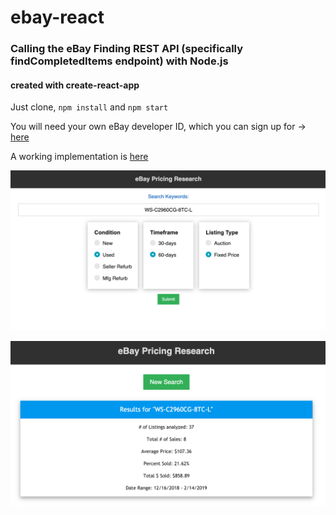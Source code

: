 # ebay-react

### Calling the eBay Finding REST API (specifically findCompletedItems endpoint) with Node.js

#### created with create-react-app

Just clone, `npm install` and `npm start`

You will need your own eBay developer ID, which you can sign up for -> [here](https://developer.ebay.com)

A working implementation is [here](https://ebayprice.herokuapp.com/)

![react frontend](https://github.com/aflansburg/ebay-react/blob/master/app-screenshot.png)

![react frontend](https://github.com/aflansburg/ebay-react/blob/master/app-screenshot-2.png)
